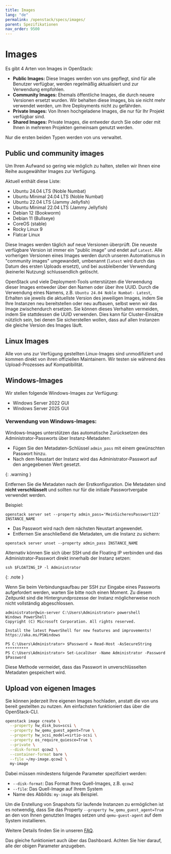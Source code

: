 ```yaml
---
title: Images
lang: "de"
permalink: /openstack/specs/images/
parent: Spezifikationen
nav_order: 9500
---
```


# Images

Es gibt 4 Arten von Images in OpenStack:

- **Public Images:** Diese Images werden von uns gepflegt, sind für alle Benutzer verfügbar, werden regelmäßig aktualisiert und zur Verwendung empfohlen.
- **Community Images:** Ehemals öffentliche Images, die durch neuere Versionen ersetzt wurden. Wir behalten diese Images, bis sie nicht mehr verwendet werden, um Ihre Deployments nicht zu gefährden.
- **Private Images:** Von Ihnen hochgeladene Images, die nur für Ihr Projekt verfügbar sind.
- **Shared Images:** Private Images, die entweder durch Sie oder oder mit Ihnen in mehreren Projekten gemeinsam genutzt werden.

Nur die ersten beiden Typen werden von uns verwaltet.

## Public und community images

Um Ihren Aufwand so gering wie möglich zu halten, stellen wir Ihnen eine Reihe ausgewählter Images zur Verfügung.

Aktuell enthält diese Liste:

- Ubuntu 24.04 LTS (Noble Numbat)
- Ubuntu Minimal 24.04 LTS (Noble Numbat)
- Ubuntu 22.04 LTS (Jammy Jellyfish)
- Ubuntu Minimal 22.04 LTS (Jammy Jellyfish)
- Debian 12 (Bookworm)
- Debian 11 (Bullseye)
- CoreOS (stable)
- Rocky Linux 9
- Flatcar Linux

Diese Images werden täglich auf neue Versionen überprüft. Die neueste verfügbare Version ist immer ein "public image" und endet auf `Latest`. Alle vorherigen Versionen eines Images werden durch unseren Automatismus in "community images" umgewandelt, umbenannt (`latest` wird durch das Datum des ersten Uploads ersetzt), und bei ausbleibender Verwendung (keinerlei Nutzung) schlussendlich gelöscht.

OpenStack und viele Deployment-Tools unterstützen die Verwendung dieser Images entweder über den Namen oder über ihre UUID. Durch die Verwendung eines Namens, z.B. `Ubuntu 24.04 Noble Numbat- Latest`, Erhalten sie jeweils die aktuellste Version des jeweiligen Images, indem Sie Ihre Instanzen neu bereitstellen oder neu aufbauen, selbst wenn wir das Image zwischendurch ersetzen. Sie können dieses Verhalten vermeiden, indem Sie stattdessen die UUID verwenden. Dies kann für Cluster-Einsätze nützlich sein, bei denen Sie sicherstellen wollen, dass auf allen Instanzen die gleiche Version des Images läuft.

## Linux Images

Alle von uns zur Verfügung gestellten Linux-Images sind unmodifiziert und kommen direkt von ihren offiziellen Maintainern. Wir testen sie während des Upload-Prozesses auf Kompatibilität.

## Windows-Images

Wir stellen folgende Windows-Images zur Verfügung:

- Windows Server 2022 GUI
- Windows Server 2025 GUI

### Verwendung von Windows-Images:

Windows-Images unterstützen das automatische Zurücksetzen des Administrator-Passworts über Instanz-Metadaten:

- Fügen Sie den Metadaten-Schlüssel `admin_pass` mit einem gewünschten Passwort hinzu.
- Nach dem Neustart der Instanz wird das Administrator-Passwort auf den angegebenen Wert gesetzt.

{: .warning }

Entfernen Sie die Metadaten nach der Erstkonfiguration. Die Metadaten sind **nicht verschlüsselt** und sollten nur für die initiale Passwortvergabe verwendet werden.

Beispiel:

```
openstack server set --property admin_pass='MeinSicheresPasswort123' INSTANCE_NAME
```

- Das Passwort wird nach dem nächsten Neustart angewendet.
- Entfernen Sie anschließend die Metadaten, um die Instanz zu sichern:

```
openstack server unset --property admin_pass INSTANCE_NAME
```

Alternativ können Sie sich über SSH und die Floating IP verbinden und das Administrator-Passwort direkt innerhalb der Instanz setzen:

```
ssh $FLOATING_IP -l Administrator
```

{: .note }

Wenn Sie beim Verbindungsaufbau per SSH zur Eingabe eines Passworts aufgefordert werden, warten Sie bitte noch einen Moment. Zu diesem Zeitpunkt sind die Hintergrundprozesse der Instanz möglicherweise noch nicht vollständig abgeschlossen.

```
administrator@win-server C:\Users\Administrator> powershell
Windows PowerShell
Copyright (C) Microsoft Corporation. All rights reserved.

Install the latest PowerShell for new features and improvements! https://aka.ms/PSWindows

PS C:\Users\Administrator> $Password = Read-Host -AsSecureString
**********
PS C:\Users\Administrator> Set-LocalUser -Name Administrator -Password $Password
```

Diese Methode vermeidet, dass das Passwort in unverschlüsselten Metadaten gespeichert wird.

## Upload von eigenen Images

Sie können jederzeit Ihre eigenen Images hochladen, anstatt die von uns bereit gestellten zu nutzen. Am einfachsten funktioniert das über die OpenStack-CLI.

```bash
openstack image create \
  --property hw_disk_bus=scsi \
  --property hw_qemu_guest_agent=True \
  --property hw_scsi_model=virtio-scsi \
  --property os_require_quiesce=True \
  --private \
  --disk-format qcow2 \
  --container-format bare \
  --file ~/my-image.qcow2 \
  my-image
```

Dabei müssen mindestens folgende Parameter spezifiziert werden:

- `--disk-format`: Das Format Ihres Quell-Images, z.B. `qcow2`
- `--file`: Das Quell-Image auf Ihrem System
- Name des Abbilds: `my-image` als Beispiel.

Um die Erstellung von Snapshots für laufende Instanzen zu ermöglichen ist es notwendig, dass Sie das Property `--property hw_qemu_guest_agent=True` an den von Ihnen genutzten Images setzen und `qemu-guest-agent` auf dem System installieren.

Weitere Details finden Sie in unseren [FAQ](https://docs.wiit-cloud.io/de/openstack/faq/#warum-kann-ich-keinen-snapshot-einer-laufenden-instance-erstellen).

Das gleiche funktioniert auch über das Dashboard. Achten Sie hier darauf, alle der obigen Parameter anzugeben.
